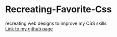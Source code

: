 # Recreating-Favorite-Css
recreating web designs to improve my CSS skills  
[Link to my github page](https://mkowusujr.github.io/Recreating-Favorite-Css/)
